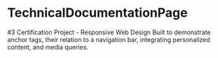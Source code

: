 # TechnicalDocumentationPage
#3 Certification Project - Responsive Web Design
Built to demonstrate anchor tags, their relation to a navigation bar, integrating personalized content, and media queries.
